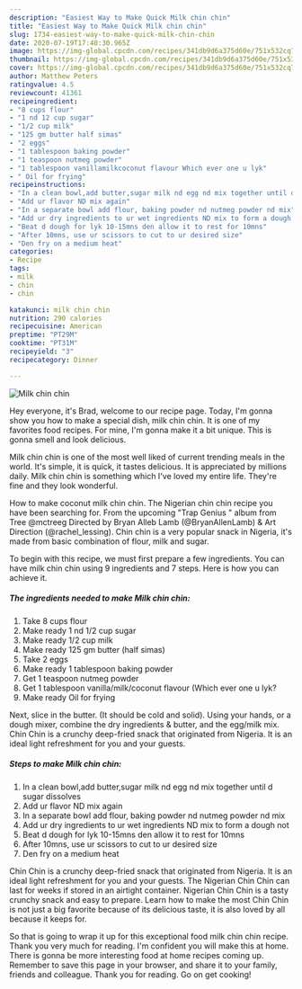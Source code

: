 ```yaml
---
description: "Easiest Way to Make Quick Milk chin chin"
title: "Easiest Way to Make Quick Milk chin chin"
slug: 1734-easiest-way-to-make-quick-milk-chin-chin
date: 2020-07-19T17:40:30.965Z
image: https://img-global.cpcdn.com/recipes/341db9d6a375d60e/751x532cq70/milk-chin-chin-recipe-main-photo.jpg
thumbnail: https://img-global.cpcdn.com/recipes/341db9d6a375d60e/751x532cq70/milk-chin-chin-recipe-main-photo.jpg
cover: https://img-global.cpcdn.com/recipes/341db9d6a375d60e/751x532cq70/milk-chin-chin-recipe-main-photo.jpg
author: Matthew Peters
ratingvalue: 4.5
reviewcount: 41361
recipeingredient:
- "8 cups flour"
- "1 nd 12 cup sugar"
- "1/2 cup milk"
- "125 gm butter half simas"
- "2 eggs"
- "1 tablespoon baking powder"
- "1 teaspoon nutmeg powder"
- "1 tablespoon vanillamilkcoconut flavour Which ever one u lyk"
- " Oil for frying"
recipeinstructions:
- "In a clean bowl,add butter,sugar milk nd egg nd mix together until d sugar dissolves"
- "Add ur flavor ND mix again"
- "In a separate bowl add flour, baking powder nd nutmeg powder nd mix"
- "Add ur dry ingredients to ur wet ingredients ND mix to form a dough not"
- "Beat d dough for lyk 10-15mns den allow it to rest for 10mns"
- "After 10mns, use ur scissors to cut to ur desired size"
- "Den fry on a medium heat"
categories:
- Recipe
tags:
- milk
- chin
- chin

katakunci: milk chin chin 
nutrition: 290 calories
recipecuisine: American
preptime: "PT29M"
cooktime: "PT31M"
recipeyield: "3"
recipecategory: Dinner

---
```



![Milk chin chin](https://img-global.cpcdn.com/recipes/341db9d6a375d60e/751x532cq70/milk-chin-chin-recipe-main-photo.jpg)

Hey everyone, it's Brad, welcome to our recipe page. Today, I'm gonna show you how to make a special dish, milk chin chin. It is one of my favorites food recipes. For mine, I'm gonna make it a bit unique. This is gonna smell and look delicious.

Milk chin chin is one of the most well liked of current trending meals in the world. It's simple, it is quick, it tastes delicious. It is appreciated by millions daily. Milk chin chin is something which I've loved my entire life. They're fine and they look wonderful.

How to make coconut milk chin chin. The Nigerian chin chin recipe you have been searching for. From the upcoming &#34;Trap Genius &#34; album from Tree @mctreeg Directed by Bryan Alleb Lamb (@BryanAllenLamb) &amp; Art Direction (@rachel_lessing). Chin chin is a very popular snack in Nigeria, it&#39;s made from basic combination of flour, milk and sugar.


To begin with this recipe, we must first prepare a few ingredients. You can have milk chin chin using 9 ingredients and 7 steps. Here is how you can achieve it.

<!--inarticleads1-->

##### The ingredients needed to make Milk chin chin:

1. Take 8 cups flour
1. Make ready 1 nd 1/2 cup sugar
1. Make ready 1/2 cup milk
1. Make ready 125 gm butter (half simas)
1. Take 2 eggs
1. Make ready 1 tablespoon baking powder
1. Get 1 teaspoon nutmeg powder
1. Get 1 tablespoon vanilla/milk/coconut flavour (Which ever one u lyk?
1. Make ready  Oil for frying


Next, slice in the butter. (It should be cold and solid). Using your hands, or a dough mixer, combine the dry ingredients &amp; butter, and the egg/milk mix. Chin Chin is a crunchy deep-fried snack that originated from Nigeria. It is an ideal light refreshment for you and your guests. 

<!--inarticleads2-->

##### Steps to make Milk chin chin:

1. In a clean bowl,add butter,sugar milk nd egg nd mix together until d sugar dissolves
1. Add ur flavor ND mix again
1. In a separate bowl add flour, baking powder nd nutmeg powder nd mix
1. Add ur dry ingredients to ur wet ingredients ND mix to form a dough not
1. Beat d dough for lyk 10-15mns den allow it to rest for 10mns
1. After 10mns, use ur scissors to cut to ur desired size
1. Den fry on a medium heat


Chin Chin is a crunchy deep-fried snack that originated from Nigeria. It is an ideal light refreshment for you and your guests. The Nigerian Chin Chin can last for weeks if stored in an airtight container. Nigerian Chin Chin is a tasty crunchy snack and easy to prepare. Learn how to make the most Chin Chin is not just a big favorite because of its delicious taste, it is also loved by all because it keeps for. 

So that is going to wrap it up for this exceptional food milk chin chin recipe. Thank you very much for reading. I'm confident you will make this at home. There is gonna be more interesting food at home recipes coming up. Remember to save this page in your browser, and share it to your family, friends and colleague. Thank you for reading. Go on get cooking!
